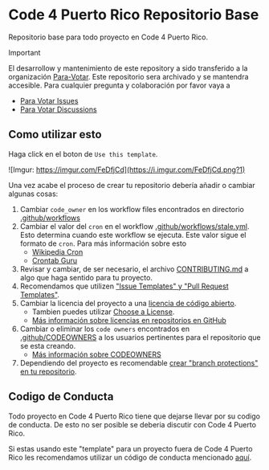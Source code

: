 # Code 4 Puerto Rico Repositorio Base

Repositorio base para todo proyecto en Code 4 Puerto Rico.

> [!IMPORTANT]
> El desarrollow y mantenimiento de este repository a sido transferido a la organización [Para-Votar](https://github.com/Para-Votar).
> Este repositorio sera archivado y se mantendra accesible. Para cualquier pregunta y colaboración por favor vaya a
> - [Para Votar Issues](https://github.com/Para-Votar/paravotar-api/issues)
> - [Para Votar Discussions](https://github.com/Para-Votar/paravotar-api/discussions)

## Como utilizar esto

Haga click en el boton de `Use this template`.

![Imgur: https://imgur.com/FeDfjCd](https://i.imgur.com/FeDfjCd.png?1)

Una vez acabe el proceso de crear tu repositorio debería añadir o cambiar algunas cosas:

1. Cambiar `code_owner` en los workflow files encontrados en directorio [.github/workflows](.github/workflows)
2. Cambiar el valor del `cron` en el workflow [.github/workflows/stale.yml](.github/workflows/stale.yml#L6). Esto determina cuando este workflow se ejecuta. Este valor sigue el formato de `cron`. Para más información sobre esto
    - [Wikipedia Cron](https://en.wikipedia.org/wiki/Cron)
    - [Crontab Guru](https://crontab.guru/)
3. Revisar y cambiar, de ser necesario, el archivo [CONTRIBUTING.md](CONTRIBUTING.md) a algo que haga sentido para tu proyecto.
4. Recomendamos que utilizen ["Issue Templates" y "Pull Request Templates"](https://help.github.com/en/github/building-a-strong-community/using-templates-to-encourage-useful-issues-and-pull-requests).
5. Cambiar la licencia del proyecto a una [licencia de código abierto](https://opensource.org/licenses).
    - Tambien puedes utilizar [Choose a License](https://choosealicense.com/).
    - [Más información sobre licencias en repositorios en GitHub](https://help.github.com/en/github/creating-cloning-and-archiving-repositories/licensing-a-repository#where-does-the-license-live-on-my-repository)
6. Cambiar o eliminar los `code owners` encontrados en [.github/CODEOWNERS](.github/CODEOWNERS#L5) a los usuarios pertinentes para el repositorio que se esta creando.
    - [Más información sobre CODEOWNERS](https://help.github.com/en/github/creating-cloning-and-archiving-repositories/about-code-owners)
7. Dependiendo del proyecto es recomendable [crear "branch protections" en tu repositorio](https://help.github.com/en/github/administering-a-repository/configuring-protected-branches).


## Codigo de Conducta

Todo proyecto en Code 4 Puerto Rico tiene que dejarse llevar por su codigo de conducta. De esto no ser posible se deberia discutir con Code 4 Puerto Rico.

Si estas usando este "template" para un proyecto fuera de Code 4 Puerto Rico les recomendamos utilizar un código de conducta mencionado [aquí](https://opensource.guide/code-of-conduct/).
